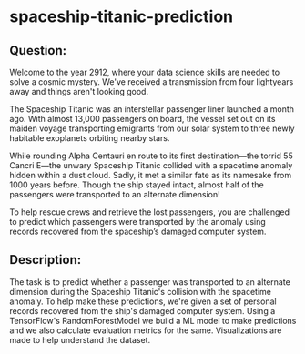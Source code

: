 # spaceship-titanic-prediction

## Question:
Welcome to the year 2912, where your data science skills are needed to solve a cosmic mystery. We've received a transmission from four lightyears away and things aren't looking good.

The Spaceship Titanic was an interstellar passenger liner launched a month ago. With almost 13,000 passengers on board, the vessel set out on its maiden voyage transporting emigrants from our solar system to three newly habitable exoplanets orbiting nearby stars.

While rounding Alpha Centauri en route to its first destination—the torrid 55 Cancri E—the unwary Spaceship Titanic collided with a spacetime anomaly hidden within a dust cloud. Sadly, it met a similar fate as its namesake from 1000 years before. Though the ship stayed intact, almost half of the passengers were transported to an alternate dimension!

To help rescue crews and retrieve the lost passengers, you are challenged to predict which passengers were transported by the anomaly using records recovered from the spaceship’s damaged computer system.

## Description:
The task is to predict whether a passenger was transported to an alternate dimension during the Spaceship Titanic's collision with the spacetime anomaly. To help make these predictions, we're given a set of personal records recovered from the ship's damaged computer system.
Using a TensorFlow's RandomForestModel we build a ML model to make predictions and we also calculate evaluation metrics for the same. Visualizations are made to help understand the dataset.
